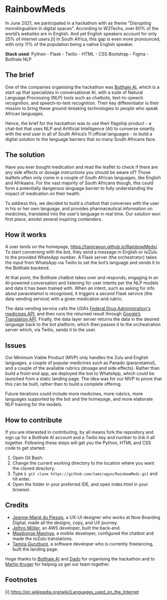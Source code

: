 # RainbowMeds

In June 2021, we participated in a hackathon with as theme "Disrupting monolingualism in digital spaces". According to W3Techs, over 60% of the world’s websites are in English. And yet English speakers account for only 25% of internet users.[i] In South Africa, this gap is even more pronounced, with only 11% of the population being a native English speaker. 

**Stack used**: Python - Flask - Twilio - HTML - CSS Bootstrap - Figma - Botlhale NLP

## The brief
One of the companies organising the hackathon was [Botlhale AI](https://botlhale.ai/), which is a start up that specializes in conversational AI, with a suite of Natural Language Processing (NLP) tools such as chatbots, text-to-speech recognition, and speech-to-text recognition. Their key differentiator is their mission to bring these ground-breaking technologies to people who speak African languages.

Hence, the brief for the hackathon was to use their flagship product - a chat-bot that uses NLP and Artificial Intelligence (AI) to converse smartly with the end user in all of South Africa’s 11 official languages - to build a digital solution to the language barriers that so many South Africans face.

## The solution
Have you ever bought medication and read the leaflet to check if there are any side effects or dosage instructions you should be aware of? Those leaflets often only come in a couple of South African languages, like English and Afrikaans. For the vast majority of South Africans though, this could form a potentially dangerous language barrier to fully understanding the impact of medication on their health.

To address this, we decided to build a chatbot that converses with the user in his or her own language, and provides pharmaceutical information on medicines, translated into the user’s language in real time. Our solution won first place, amidst several inspiring contenders.

## How it works

A user lands on the homepage, https://tamiragun.github.io/RainbowMeds/. To start conversing with the bot, they send a message in English or isiZulu to the provided WhatsApp number. A Flask server (the orchestrator) takes the input from WhatsApp via Twilio to set the bot’s language and sends it to the Botlhale backend.

At that point, the Botlhale chatbot takes over and responds, engaging in an AI-powered conversation and listening for user intents per the NLP models and data it has been trained with. When an intent, such as asking for info about paracetamol is recognised, it triggers a second Flask service (the data vending service) with a given medication and rubric. 

The data vending service calls the USA’s [Federal Drug Administration's medicines API](https://open.fda.gov/apis/), and then runs the returned result through [Google’s Translation API](https://cloud.google.com/translate). Finally, the data layer server returns the data in the desired language back to the bot platform, which then passes it to the orchestration server which, via Twilio, sends it to the user.

## Issues

Our Minimum Viable Product (MVP) only handles the Zulu and English languages, a couple of popular medicines such as Panado (paracetamol), and a couple of the available rubrics (dosage and side effects). Rather than build a front-end app, we deployed the bot to WhatsApp, which could be launched from a static landing page. The idea was for our MVP to prove that this can be built, rather than to build a complete offering. 

Future iterations could include more medicines, more rubrics, more languages supported by the bot and the homepage, and more elaborate NLP training for the models. 


## How to contribute
If you are interested in contributing, by all means fork the repository and sign up for a Botlhale AI account and a Twilio key and number to link it all together. Following these steps will get you the Python, HTML and CSS code to get started:
1. Open Git Bash.
2. Change the current working directory to the location where you want the cloned directory.
3. Type `$ git clone https://github.com/tamiragun/RainbowMeds.git` and hit enter.
4. Open the folder in your preferred IDE, and open index.html in your browser.

## Credits
- [Jeanne-Marié du Plessis](https://www.linkedin.com/in/jeanne-marie-du-plessis-77117b155/), a UX-UI designer who works at Now Boarding Digital, made all the designs, copy, and UX journey.
- [Jethro Möller](https://www.linkedin.com/in/jethro-m%C3%B6ller-7a4800124/), an AWS developer, built the back-end.
- [Masibonge Masinga](https://www.linkedin.com/in/masibonge-masinga-a4282a10b/), a mobile developer, configured the chatbot and made the isiZulu translations.
- [Tamira Gunzburg](https://www.linkedin.com/in/tamiragunzburg/), a software developer who is currently freelancing, built the landing page.

Huge thanks to [Botlhale AI](https://botlhale.ai/) and [Dado](https://dadoagency.com/) for organising the hackathon and to [Martin Kruger](https://www.linkedin.com/in/martink-rsa/) for helping us get our team together. 

## Footnotes
[i] https://en.wikipedia.org/wiki/Languages_used_on_the_Internet
